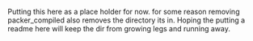 Putting this here as a place holder for now.
for some reason removing packer_compiled also removes the directory its in.
Hoping the putting a readme here will keep the dir from growing legs
and running away.
